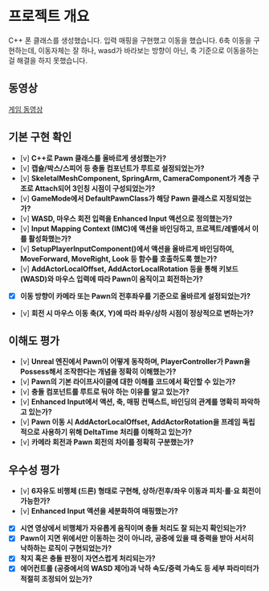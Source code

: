 # 프로젝트 개요

C++ 폰 클래스를 생성했습니다.
입력 매핑을 구현했고 이동을 했습니다.
6축 이동을 구현하는데, 이동자체는 잘 하나, wasd가 바라보는 방향이 아닌, 축 기준으로 이동을하는걸 해결을 하지 못했습니다.
## 동영상

[게임 동영상](https://youtu.be/Pzv5XbbWMd0)


## 기본 구현 확인
- [v] **C++로 Pawn 클래스를 올바르게 생성했는가?**  
- [v] **캡슐/박스/스피어 등 충돌 컴포넌트가 루트로 설정되었는가?**  
- [v] **SkeletalMeshComponent, SpringArm, CameraComponent가 계층 구조로 Attach되어 3인칭 시점이 구성되었는가?**  
- [v] **GameMode에서 DefaultPawnClass가 해당 Pawn 클래스로 지정되었는가?**  
- [v] **WASD, 마우스 회전 입력을 Enhanced Input 액션으로 정의했는가?**  
- [v] **Input Mapping Context (IMC)에 액션을 바인딩하고, 프로젝트/레벨에서 이를 활성화했는가?**  
- [v] **SetupPlayerInputComponent()에서 액션을 올바르게 바인딩하여, MoveForward, MoveRight, Look 등 함수를 호출하도록 했는가?**  
- [v] **AddActorLocalOffset, AddActorLocalRotation 등을 통해 키보드(WASD)와 마우스 입력에 따라 Pawn이 움직이고 회전하는가?**  
- [x] **이동 방향이 카메라 또는 Pawn의 전후좌우를 기준으로 올바르게 설정되었는가?**  
- [v] **회전 시 마우스 이동 축(X, Y)에 따라 좌우/상하 시점이 정상적으로 변하는가?**  

## 이해도 평가
- [v] **Unreal 엔진에서 Pawn이 어떻게 동작하며, PlayerController가 Pawn을 Possess해서 조작한다는 개념을 정확히 이해했는가?**  
- [v] **Pawn의 기본 라이프사이클에 대한 이해를 코드에서 확인할 수 있는가?**  
- [v] **충돌 컴포넌트를 루트로 둬야 하는 이유를 알고 있는가?**  
- [v] **Enhanced Input에서 액션, 축, 매핑 컨텍스트, 바인딩의 관계를 명확히 파악하고 있는가?**  
- [v] **Pawn 이동 시 AddActorLocalOffset, AddActorRotation을 프레임 독립적으로 사용하기 위해 DeltaTime 처리를 이해하고 있는가?**  
- [v] **카메라 회전과 Pawn 회전의 차이를 정확히 구분했는가?**  

## 우수성 평가
- [v] **6자유도 비행체 (드론) 형태로 구현해, 상하/전후/좌우 이동과 피치·롤·요 회전이 가능한가?**  
- [v] **Enhanced Input 액션을 세분화하여 매핑했는가?**  
- [x] **시연 영상에서 비행체가 자유롭게 움직이며 충돌 처리도 잘 되는지 확인되는가?**  
- [x] **Pawn이 지면 위에서만 이동하는 것이 아니라, 공중에 있을 때 중력을 받아 서서히 낙하하는 로직이 구현되었는가?**  
- [x] **착지 혹은 충돌 판정이 자연스럽게 처리되는가?**  
- [x] **에어컨트롤 (공중에서의 WASD 제어)과 낙하 속도/중력 가속도 등 세부 파라미터가 적절히 조정되어 있는가?**  
